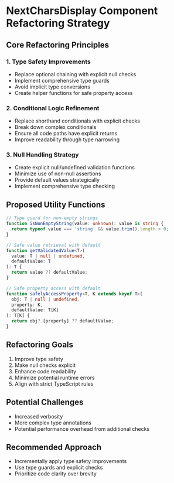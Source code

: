 # NextCharsDisplay Component Refactoring Strategy

## Core Refactoring Principles

### 1. Type Safety Improvements
- Replace optional chaining with explicit null checks
- Implement comprehensive type guards
- Avoid implicit type conversions
- Create helper functions for safe property access

### 2. Conditional Logic Refinement
- Replace shorthand conditionals with explicit checks
- Break down complex conditionals
- Ensure all code paths have explicit returns
- Improve readability through type narrowing

### 3. Null Handling Strategy
- Create explicit null/undefined validation functions
- Minimize use of non-null assertions
- Provide default values strategically
- Implement comprehensive type checking

## Proposed Utility Functions

```typescript
// Type guard for non-empty strings
function isNonEmptyString(value: unknown): value is string {
  return typeof value === 'string' && value.trim().length > 0;
}

// Safe value retrieval with default
function getValidatedValue<T>(
  value: T | null | undefined,
  defaultValue: T
): T {
  return value ?? defaultValue;
}

// Safe property access with default
function safelyAccessProperty<T, K extends keyof T>(
  obj: T | null | undefined,
  property: K,
  defaultValue: T[K]
): T[K] {
  return obj?.[property] ?? defaultValue;
}
```

## Refactoring Goals
1. Improve type safety
2. Make null checks explicit
3. Enhance code readability
4. Minimize potential runtime errors
5. Align with strict TypeScript rules

## Potential Challenges
- Increased verbosity
- More complex type annotations
- Potential performance overhead from additional checks

## Recommended Approach
- Incrementally apply type safety improvements
- Use type guards and explicit checks
- Prioritize code clarity over brevity

